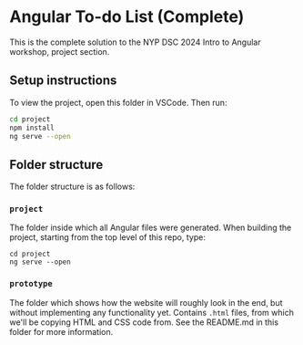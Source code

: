 # Angular To-do List (Complete)

This is the complete solution to the NYP DSC 2024 Intro to Angular workshop, project section.

## Setup instructions

To view the project, open this folder in VSCode. Then run:

```bash
cd project
npm install
ng serve --open
```

## Folder structure

The folder structure is as follows:

### `project`

The folder inside which all Angular files were generated. When building the project, starting from the top level of this repo, type:

```
cd project
ng serve --open
```

### `prototype`

The folder which shows how the website will roughly look in the end, but without implementing any functionality yet. Contains `.html` files, from which we'll be copying HTML and CSS code from. See the README.md in this folder for more information.
